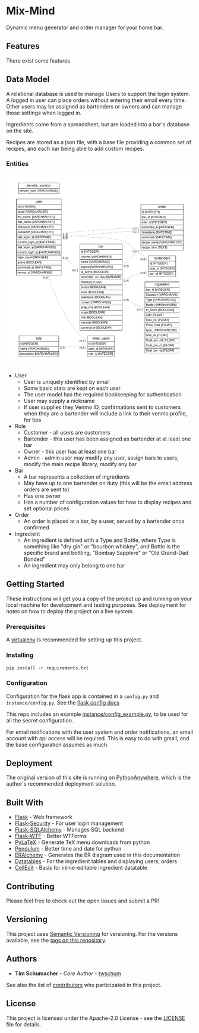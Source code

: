 # Mix-Mind

Dynamic menu generator and order manager for your home bar.

## Features

There exist some features

## Data Model

A relational database is used to manage Users to support the login system. A logged in user can place orders without entering their email every time. Other users may be assigned as bartenders or owners and can manage those settings when logged in.

Ingredients come from a spreadsheet, but are loaded into a bar's database on the site.

Recipes are stored as a json file, with a base file providing a common set of recipes, and each bar being able to add custom recipes.

### Entities
![Entity model](docs/erd.svg "Entity Relational Model")
- User
  - User is uniquely identified by email
  - Some basic stats are kept on each user
  - The user model has the required bookkeeping for authentication
  - User may supply a nickname
  - If user supplies they Venmo ID, confirmations sent to customers when they are a bartender will include a link to their venmo profile, for tips
- Role
  - Customer - all users are customers
  - Bartender - this user has been assigned as bartender at at least one bar
  - Owner - this user has at least one bar
  - Admin - admin user may modify any user, assign bars to users, modify the main recipe library, modify any bar
- Bar
  - A bar represents a collection of ingredients
  - May have up to one bartender on duty (this will be the email address orders are sent to)
  - Has one owner
  - Has a number of configuration values for how to display recipes and set optional prices
- Order
  - An order is placed at a bar, by a user, served by a bartender once confirmed
- Ingredient
  - An ingredient is defined with a Type and Bottle, where Type is something like "dry gin" or "bourbon whiskey", and Bottle is the specific brand and bottling, "Bombay Sapphire" or "Old Grand-Dad Bonded"
  - An ingredient may only belong to one bar

## Getting Started

These instructions will get you a copy of the project up and running on your local machine for development and testing purposes. See deployment for notes on how to deploy the project on a live system.

### Prerequisites

A [virtualenv](https://docs.python-guide.org/dev/virtualenvs/) is recommended for setting up this project.

### Installing

```
pip install -r requirements.txt
```

### Configuration

Configuration for the flask app is contained in a `config.py` and `instance/config.py`. See the [flask config docs](http://flask.pocoo.org/docs/1.0/config/)

This repo includes an example [instance/config_example.py](instance/config_example.py), to be used for all the secret configuration.

For email notifications with the user system and order notifications, an email account with api access will be required. This is easy to do with gmail, and the base configuration assumes as much.


## Deployment

The original version of this site is running on [PythonAnywhere](pythonanywhere.com), which is the author's recommended deployment solution.

## Built With

* [Flask](http://flask.pocoo.org/docs/1.0/patterns/) - Web framework
* [Flask-Security](https://pythonhosted.org/Flask-Security/) - For user login management
* [Flask-SQLAlchemy](http://flask-sqlalchemy.pocoo.org/2.3/) - Manages SQL backend
* [Flask-WTF](https://flask-wtf.readthedocs.io/en/stable/) - Better WTForms
* [PyLaTeX](https://jeltef.github.io/PyLaTeX/current/) - Generate TeX menu downloads from python
* [Pendulum](https://pendulum.eustace.io/) - Better time and date for python
* [ERAlchemy](https://github.com/Alexis-benoist/eralchemy) - Generates the ER diagram used in this documentation
* [Datatables](https://datatables.net/) - For the ingredient tables and displaying users, orders
* [CellEdit](https://github.com/ejbeaty/CellEdit) - Basis for inline-editable ingredient datatable

## Contributing

Please feel free to check out the open issues and submit a PR!

## Versioning

This project uses [Semantic Versioning](http://semver.org/) for versioning. For the versions available, see the [tags on this repository](https://github.com/twschum/mix-mind/tags).

## Authors

* **Tim Schumacher** - *Core Author* - [twschum](https://github.com/twschum)

See also the list of [contributors](https://github.com/twschum/mix-mind/contributors) who participated in this project.

## License

This project is licensed under the Apache-2.0 License - see the [LICENSE](LICENSE) file for details.

